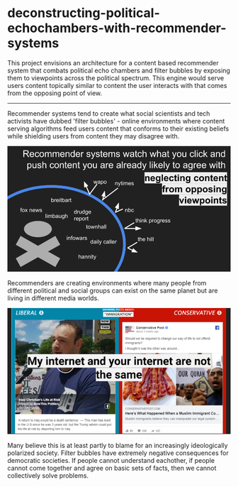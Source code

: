 # deconstructing-political-echochambers-with-recommender-systems

This project envisions an architecture for a content based recommender system that combats political echo chambers and filter bubbles by exposing them to viewpoints across the political spectrum.
This engine would serve users content topically similar to content the user interacts with that comes from the opposing point of view. 

-----------------------------------------------

Recommender systems tend to create what social scientists and tech activists have dubbed 'filter bubbles' - online environments where content serving algorithms feed users content that conforms to their existing beliefs while shielding users from content they may disagree with. 

![filter_bubble_illustration](/images/filter_bubble.PNG)

Recommenders are creating environments where many people from different political and social groups can exist on the same planet but are living in different media worlds.  

![liberal_conservative_fb](/images/liberal_conservative_fb.PNG)

Many believe this is at least partly to blame for an increasingly ideologically polarized society.  Filter bubbles have extremely negative consequences for democratic societies. If people cannot understand eachother, if people cannot come together and agree on basic sets of facts, then we cannot collectively solve problems. 

